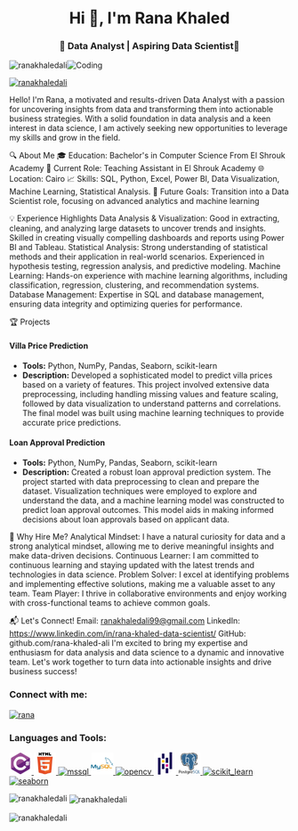 <h1 align="center">Hi 👋, I'm Rana Khaled</h1>
<h3 align="center">🌟 Data Analyst | Aspiring Data Scientist🌟</h3>
<img align="right" alt="Coding" width="400" src="https://media.tenor.com/QVC1Nmb9TwUAAAAi/coding.gif">

<p align="left"> <img src="https://komarev.com/ghpvc/?username=ranakhaledali&label=Profile%20views&color=0e75b6&style=flat" alt="ranakhaledali" /> </p>

<p align="left"> <a href="https://github.com/ryo-ma/github-profile-trophy"><img src="https://github-profile-trophy.vercel.app/?username=ranakhaledali" alt="ranakhaledali" /></a> </p>


Hello! I'm Rana, a motivated and results-driven Data Analyst with a passion for uncovering insights from data and transforming them into actionable business strategies. With a solid foundation in data analysis and a keen interest in data science, I am actively seeking new opportunities to leverage my skills and grow in the field.


🔍 About Me
🎓 Education: Bachelor's in Computer Science From El Shrouk Academy
💼 Current Role: Teaching Assistant in El Shrouk Academy
🌐 Location: Cairo
📈 Skills: SQL, Python, Excel, Power BI, Data Visualization, Machine Learning, Statistical Analysis.
🚀 Future Goals: Transition into a Data Scientist role, focusing on advanced analytics and machine learning

💡 Experience Highlights
Data Analysis & Visualization: Good in extracting, cleaning, and analyzing large datasets to uncover trends and insights. Skilled in creating visually compelling dashboards and reports using Power BI and Tableau.
Statistical Analysis: Strong understanding of statistical methods and their application in real-world scenarios. Experienced in hypothesis testing, regression analysis, and predictive modeling.
Machine Learning: Hands-on experience with machine learning algorithms, including classification, regression, clustering, and recommendation systems.
Database Management: Expertise in SQL and database management, ensuring data integrity and optimizing queries for performance.

🏆 Projects

#### Villa Price Prediction
- **Tools:** Python, NumPy, Pandas, Seaborn, scikit-learn
- **Description:** Developed a sophisticated model to predict villa prices based on a variety of features. This project involved extensive data preprocessing, including handling missing values and feature scaling, followed by data visualization to understand patterns and correlations. The final model was built using machine learning techniques to provide accurate price predictions.

#### Loan Approval Prediction
- **Tools:** Python, NumPy, Pandas, Seaborn, scikit-learn
- **Description:** Created a robust loan approval prediction system. The project started with data preprocessing to clean and prepare the dataset. Visualization techniques were employed to explore and understand the data, and a machine learning model was constructed to predict loan approval outcomes. This model aids in making informed decisions about loan approvals based on applicant data.

🌟 Why Hire Me?
Analytical Mindset: I have a natural curiosity for data and a strong analytical mindset, allowing me to derive meaningful insights and make data-driven decisions.
Continuous Learner: I am committed to continuous learning and staying updated with the latest trends and technologies in data science.
Problem Solver: I excel at identifying problems and implementing effective solutions, making me a valuable asset to any team.
Team Player: I thrive in collaborative environments and enjoy working with cross-functional teams to achieve common goals.

📬 Let's Connect!
Email: ranakhaledali99@gmail.com
LinkedIn: https://www.linkedin.com/in/rana-khaled-data-scientist/
GitHub: github.com/rana-khaled-ali
I'm excited to bring my expertise and enthusiasm for data analysis and data science to a dynamic and innovative team. Let's work together to turn data into actionable insights and drive business success!











<h3 align="left">Connect with me:</h3>
<p align="left">
<a href="https://linkedin.com/in/rana" target="blank"><img align="center" src="https://raw.githubusercontent.com/rahuldkjain/github-profile-readme-generator/master/src/images/icons/Social/linked-in-alt.svg" alt="rana" height="30" width="40" /></a>
</p>

<h3 align="left">Languages and Tools:</h3>
<p align="left"> <a href="https://www.w3schools.com/cs/" target="_blank" rel="noreferrer"> <img src="https://raw.githubusercontent.com/devicons/devicon/master/icons/csharp/csharp-original.svg" alt="csharp" width="40" height="40"/> </a> <a href="https://www.w3.org/html/" target="_blank" rel="noreferrer"> <img src="https://raw.githubusercontent.com/devicons/devicon/master/icons/html5/html5-original-wordmark.svg" alt="html5" width="40" height="40"/> </a> <a href="https://www.microsoft.com/en-us/sql-server" target="_blank" rel="noreferrer"> <img src="https://www.svgrepo.com/show/303229/microsoft-sql-server-logo.svg" alt="mssql" width="40" height="40"/> </a> <a href="https://www.mysql.com/" target="_blank" rel="noreferrer"> <img src="https://raw.githubusercontent.com/devicons/devicon/master/icons/mysql/mysql-original-wordmark.svg" alt="mysql" width="40" height="40"/> </a> <a href="https://opencv.org/" target="_blank" rel="noreferrer"> <img src="https://www.vectorlogo.zone/logos/opencv/opencv-icon.svg" alt="opencv" width="40" height="40"/> </a> <a href="https://pandas.pydata.org/" target="_blank" rel="noreferrer"> <img src="https://raw.githubusercontent.com/devicons/devicon/2ae2a900d2f041da66e950e4d48052658d850630/icons/pandas/pandas-original.svg" alt="pandas" width="40" height="40"/> </a> <a href="https://www.postgresql.org" target="_blank" rel="noreferrer"> <img src="https://raw.githubusercontent.com/devicons/devicon/master/icons/postgresql/postgresql-original-wordmark.svg" alt="postgresql" width="40" height="40"/> </a> <a href="https://scikit-learn.org/" target="_blank" rel="noreferrer"> <img src="https://upload.wikimedia.org/wikipedia/commons/0/05/Scikit_learn_logo_small.svg" alt="scikit_learn" width="40" height="40"/> </a> <a href="https://seaborn.pydata.org/" target="_blank" rel="noreferrer"> <img src="https://seaborn.pydata.org/_images/logo-mark-lightbg.svg" alt="seaborn" width="40" height="40"/> </a> </p>

<p><img align="left" src="https://github-readme-stats.vercel.app/api/top-langs?username=ranakhaledali&show_icons=true&locale=en&layout=compact" alt="ranakhaledali" /></p>

<p>&nbsp;<img align="center" src="https://github-readme-stats.vercel.app/api?username=ranakhaledali&show_icons=true&locale=en" alt="ranakhaledali" /></p>

<p><img align="center" src="https://github-readme-streak-stats.herokuapp.com/?user=ranakhaledali&" alt="ranakhaledali" /></p>
